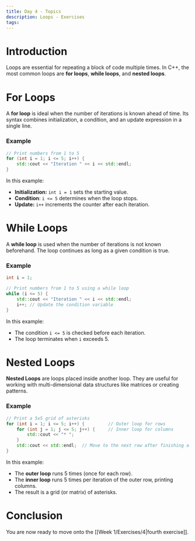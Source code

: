 ```yaml
---
title: Day 4 - Topics
description: Loops - Exercises
tags:
---
```

# Introduction
Loops are essential for repeating a block of code multiple times. In C++, the most common loops are **for loops**, **while loops**, and **nested loops**.

# For Loops
A **for loop** is ideal when the number of iterations is known ahead of time. Its syntax combines initialization, a condition, and an update expression in a single line.
### Example
```cpp
// Print numbers from 1 to 5
for (int i = 1; i <= 5; i++) {
    std::cout << "Iteration " << i << std::endl;
}
```
In this example:
- **Initialization:** `int i = 1` sets the starting value.
- **Condition**: `i <= 5` determines when the loop stops.
- **Update:** `i++` increments the counter after each iteration.
# While Loops
A **while loop** is used when the number of iterations is not known beforehand. The loop continues as long as a given condition is true.
### Example
```cpp
int i = 1;

// Print numbers from 1 to 5 using a while loop
while (i <= 5) {
	std::cout << "Iteration " << i << std::endl;
	i++; // Update the condition variable
}
```
In this example:
- The condition `i <= 5` is checked before each iteration.
- The loop terminates when `i` exceeds 5.
# Nested Loops
**Nested Loops** are loops placed inside another loop. They are useful for working with multi-dimensional data structures like matrices or creating patterns.
### Example
```cpp
// Print a 5x5 grid of asterisks
for (int i = 1; i <= 5; i++) {         // Outer loop for rows
    for (int j = 1; j <= 5; j++) {     // Inner loop for columns
        std::cout << "* ";
    }
    std::cout << std::endl;  // Move to the next row after finishing a row
}
```
In this example:
- The **outer loop** runs 5 times (once for each row).
- The **inner loop** runs 5 times per iteration of the outer row, printing columns.
- The result is a grid (or matrix) of asterisks.
# Conclusion
You are now ready to move onto the [[Week 1/Exercises/4|fourth exercise]].